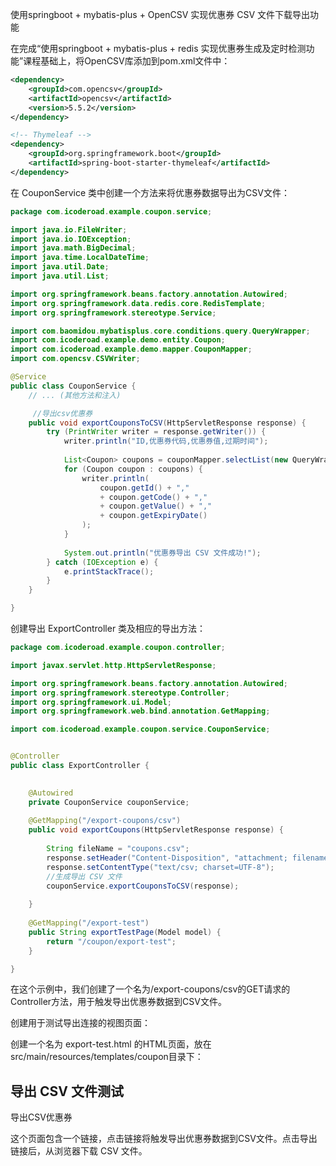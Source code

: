 使用springboot + mybatis-plus + OpenCSV 实现优惠券 CSV 文件下载导出功能

在完成“使用springboot + mybatis-plus + redis 实现优惠券生成及定时检测功能”课程基础上，将OpenCSV库添加到pom.xml文件中：

```xml
<dependency>
    <groupId>com.opencsv</groupId>
    <artifactId>opencsv</artifactId>
    <version>5.5.2</version> 
</dependency>

<!-- Thymeleaf -->
<dependency>
    <groupId>org.springframework.boot</groupId>
    <artifactId>spring-boot-starter-thymeleaf</artifactId>
</dependency>

```

在 CouponService 类中创建一个方法来将优惠券数据导出为CSV文件：

```java
package com.icoderoad.example.coupon.service;

import java.io.FileWriter;
import java.io.IOException;
import java.math.BigDecimal;
import java.time.LocalDateTime;
import java.util.Date;
import java.util.List;

import org.springframework.beans.factory.annotation.Autowired;
import org.springframework.data.redis.core.RedisTemplate;
import org.springframework.stereotype.Service;

import com.baomidou.mybatisplus.core.conditions.query.QueryWrapper;
import com.icoderoad.example.demo.entity.Coupon;
import com.icoderoad.example.demo.mapper.CouponMapper;
import com.opencsv.CSVWriter;

@Service
public class CouponService {
    // ... (其他方法和注入)

     //导出csv优惠券
    public void exportCouponsToCSV(HttpServletResponse response) {
        try (PrintWriter writer = response.getWriter()) {
            writer.println("ID,优惠券代码,优惠券值,过期时间");
    
            List<Coupon> coupons = couponMapper.selectList(new QueryWrapper<>());
            for (Coupon coupon : coupons) {
                writer.println(
                    coupon.getId() + ","
                    + coupon.getCode() + ","
                    + coupon.getValue() + ","
                    + coupon.getExpiryDate()
                );
            }
    
            System.out.println("优惠券导出 CSV 文件成功!");
        } catch (IOException e) {
            e.printStackTrace();
        }
    }

}
```

创建导出 ExportController 类及相应的导出方法：

```java
package com.icoderoad.example.coupon.controller;

import javax.servlet.http.HttpServletResponse;

import org.springframework.beans.factory.annotation.Autowired;
import org.springframework.stereotype.Controller;
import org.springframework.ui.Model;
import org.springframework.web.bind.annotation.GetMapping;

import com.icoderoad.example.coupon.service.CouponService;


@Controller
public class ExportController {
    

    @Autowired
    private CouponService couponService;
    
    @GetMapping("/export-coupons/csv")
    public void exportCoupons(HttpServletResponse response) {
        
        String fileName = "coupons.csv";
        response.setHeader("Content-Disposition", "attachment; filename=" + fileName);
        response.setContentType("text/csv; charset=UTF-8");
        //生成导出 CSV 文件
        couponService.exportCouponsToCSV(response);
    
    }
    
    @GetMapping("/export-test")
    public String exportTestPage(Model model) {
        return "/coupon/export-test"; 
    }

}
```

在这个示例中，我们创建了一个名为/export-coupons/csv的GET请求的Controller方法，用于触发导出优惠券数据到CSV文件。

创建用于测试导出连接的视图页面：

创建一个名为 export-test.html 的HTML页面，放在src/main/resources/templates/coupon目录下：

<!DOCTYPE html>
<html xmlns:th="http://www.thymeleaf.org">
<head>
    <meta charset="UTF-8">
    <title>导出 CSV 文件测试</title>
</head>
<body>
    <h2>导出 CSV 文件测试</h2>
    <a th:href="@{/export-coupons/csv}" >导出CSV优惠券</a>
</body>
</html>


这个页面包含一个链接，点击链接将触发导出优惠券数据到CSV文件。点击导出链接后，从浏览器下载 CSV 文件。

